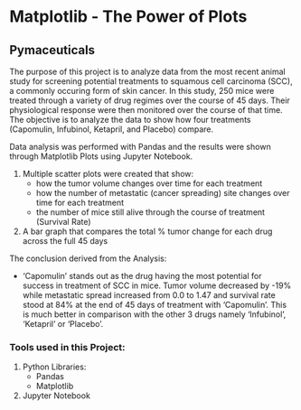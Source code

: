 # Matplotlib - The Power of Plots

## Pymaceuticals

The purpose of this project is to analyze data from the most recent animal study for screening potential treatments to squamous cell carcinoma (SCC), a commonly occuring form of 
skin cancer. In this study, 250 mice were treated through a variety of drug regimes over the course of 45 days. Their physiological response were then monitored over the course of
that time. The objective is to analyze the data to show how four treatments (Capomulin, Infubinol, Ketapril, and Placebo) compare. 

Data analysis was performed with Pandas and the results were shown through Matplotlib Plots using Jupyter Notebook. 
1. Multiple scatter plots were created that show:  
    * how the tumor volume changes over time for each treatment
    * how the number of metastatic (cancer spreading) site changes over time for each treatment
    * the number of mice still alive through the course of treatment (Survival Rate)
2. A bar graph that compares the total % tumor change for each drug across the full 45 days

The conclusion derived from the Analysis:
*  ‘Capomulin’ stands out as the drug having the most potential for success in treatment of SCC in mice.  Tumor volume decreased by -19% while metastatic spread increased from 0.0 to 1.47 and survival rate stood at 84% at the end of 45 days of treatment with ‘Capomulin’. This is much better in comparison with the other 3 drugs namely ‘Infubinol’, ‘Ketapril’ or ‘Placebo’. 

### Tools used in this Project:
  1. Python
    Libraries:
      * Pandas
      * Matplotlib
  2. Jupyter Notebook

